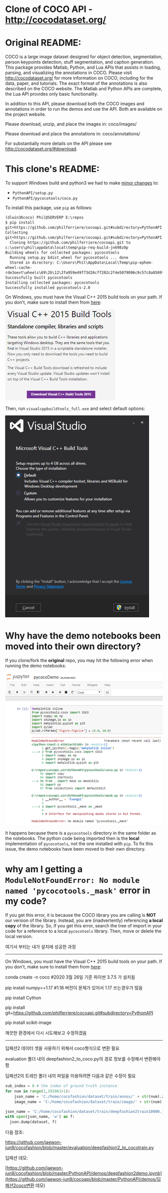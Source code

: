 Clone of COCO API - http://cocodataset.org/
===========================================

# Original README:

COCO is a large image dataset designed for object detection, segmentation, person keypoints detection, stuff segmentation, and caption generation. This package provides Matlab, Python, and Lua APIs that assists in loading, parsing, and visualizing the annotations in COCO. Please visit http://cocodataset.org/ for more information on COCO, including for the data, paper, and tutorials. The exact format of the annotations is also described on the COCO website. The Matlab and Python APIs are complete, the Lua API provides only basic functionality.

In addition to this API, please download both the COCO images and annotations in order to run the demos and use the API. Both are available on the project website.

Please download, unzip, and place the images in: coco/images/

Please download and place the annotations in: coco/annotations/

For substantially more details on the API please see http://cocodataset.org/#download.

# This clone's README:

To support Windows build and python3 we had to make [minor changes](https://github.com/cocodataset/cocoapi/compare/master...philferriere:master#diff-49ecc5c8e93163121e2cc2eb6b1fca2c) to:

- `PythonAPI/setup.py`
- `PythonAPI/pycocotools/coco.py`

To install this package, use `pip` as follows:

```
(dlwin36coco) Phil@SERVERP E:\repos
$ pip install git+https://github.com/philferriere/cocoapi.git#subdirectory=PythonAPI
Collecting git+https://github.com/philferriere/cocoapi.git#subdirectory=PythonAPI
  Cloning https://github.com/philferriere/cocoapi.git to c:\users\phil\appdata\local\temp\pip-req-build-jn698z8p
Building wheels for collected packages: pycocotools
  Running setup.py bdist_wheel for pycocotools ... done
  Stored in directory: C:\Users\Phil\AppData\Local\Temp\pip-ephem-wheel-cache-rde3oevt\wheels\69\2b\12\2fa959e49f73d26cff202c2f4e5079096c9c57c8a8509fd75c
Successfully built pycocotools
Installing collected packages: pycocotools
Successfully installed pycocotools-2.0
```

On Windows, you must have the Visual C++ 2015 build tools on your path. If you don't, make sure to install them from [here](https://go.microsoft.com/fwlink/?LinkId=691126):

![](img/download.png)

Then, run `visualcppbuildtools_full.exe` and select default options:

![](img/install.png)

# Why have the demo notebooks been moved into their own directory?

If you clone/fork the **original** repo, you may hit the following error when running the demo notebooks:

![](img/notebooks.png)

It happens because there is a `pycocotools` directory in the same folder as the notebooks. The python code being imported then is the **local** implementation of `pycocotools`, not the one installed with `pip`. To fix this issue, the demo notebooks have been moved to their own directory.

# why am I getting a `ModuleNotFoundError: No module named 'pycocotools._mask'` error in my code?

If you get this error, it is because the COCO library you are calling is **NOT** our version of the library. Instead, you are (inadvertently) referencing **a local copy** of the library. So, if you get this error, search the tree of import in your code for a reference to a local `pycocotools` library. Then, move or delete the local version.



여기서 부터는 내가 설치에 성공한 과정

___

On Windows, you must have the Visual C++ 2015 build tools on your path. If you don't, make sure to install them from [here](https://go.microsoft.com/fwlink/?LinkId=691126):

conda create -n coco #2020 3월 26일 기준 파이썬 3.7.5 가 설치됨

pip install numpy==1.17 #1.18 버전이 문제가 있어서 1.17 쓰는경우가 많음

pip install Cython

pip install git+https://github.com/philferriere/cocoapi.git#subdirectory=PythonAPI

pip install scikit-image





깨끗한 환경에서 다시 시도해보고 수정하겠음

___

딥패션2 데이터 셋을 사용하기 위해서  coco형식으로 변환 필요

evaluation 폴더 내의 deepfashion2_to_coco.py의 경로 정보를 수정해서 변환해야 함

딥패션2의 트레인 폴더 내의 파일을 이용하려면 다음과 같은 수정이 필요

```python
sub_index = 0 # the index of ground truth instance
for num in range(1,191961+1):
    json_name = 'C:/home/cocofashion/dataset/train/annos/' + str(num).zfill(6)+'.json'
    image_name = 'C:/home/cocofashion/dataset/train/image/' + str(num).zfill(6)+'.jpg'

```

```python
json_name = 'C:/home/cocofashion/dataset/train/deepfashion2train10000.json'
with open(json_name, 'w') as f:
  json.dump(dataset, f)
```

다음 참조:

https://github.com/jaewon-jun9/cocofashion/blob/master/evaluation/deepfashion2_to_cocotrain.py

딥패션 데모:

[https://github.com/jaewon-jun9/cocofashion/blob/master/PythonAPI/demos/deepfashion2demo.ipynb](https://github.com/jaewon-jun9/cocoapi/blob/master/PythonAPI/demos/딥패션2coco변환 데모)








